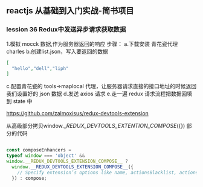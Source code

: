 ## reactjs 从基础到入门实战-简书项目

### lession 36 Redux中发送异步请求获取数据

1.模拟 mocck 数据,作为服务器返回的响应
步骤：
  a.下载安装 青花瓷代理 charles
  b.创建list.json，写入要返回的数据
  ```json
  [
    "hello","dell","liph"
  ]
  ```
  c.配置青花瓷的 tools->maplocal 代理，让服务器请求直接的接口地址的时候返回我们设置好的 json 数据
  d.发送 axios 请求
  e.走一遍 redux 请求流程把数据回填到 state 中

https://github.com/zalmoxisus/redux-devtools-extension

  从高级部分拷贝window.__REDUX_DEVTOOLS_EXTENTION_COMPOSE_({}) 部分的代码

  ```js
  
const composeEnhancers =
  typeof window === 'object' &&
  window.__REDUX_DEVTOOLS_EXTENSION_COMPOSE__ ?   
    window.__REDUX_DEVTOOLS_EXTENSION_COMPOSE__({
      // Specify extension’s options like name, actionsBlacklist, actionsCreators, serialize...
    }) : compose;

```
